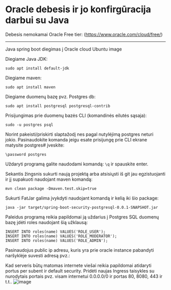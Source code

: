 # Oracle debesis ir jo konfirgūracija darbui su Java

Debesis nemokamai Oracle Free tier: (https://www.oracle.com/cloud/free/)
<hr>
Java spring boot diegimas į Oracle cloud Ubuntu image

Diegiame Java JDK:

```
sudo apt install default-jdk
```

Diegiame maven:

```
sudo apt install maven
```

Diegiame duomenų bazę pvz. Postgres db: 
``` 
sudo apt install postgresql postgresql-contrib
```
Prisijungimas prie duomenų bazės CLI (komandinės eilutės sąsaja):
```
sudo -u postgres psql
```
Norint pakeisti/priskirti slaptažodį nes pagal nutylėjimą postgres neturi jokio. 
Pasinaudokite komanda jeigu esate prisijungę prie CLI ekrane matysite postgres# įveskite: 
```
\password postgres 
```
Uždaryti programą galite naudodami komandą: ```\q``` ir spauskite enter.

Sekantis žingsnis sukurti naują projektą arba atsisiųsti iš git jau egzistuojanti ir jį supakuoti naudojant maven komandą: 
```
mvn clean package -Dmaven.test.skip=true	
```
Sukurti FatJar galima įvykdyti naudojant komandą ir kelią iki šio package:
```
java -jar target/spring-boot-security-postgresql-0.0.1-SNAPSHOT.jar
```
Paleidus programą reikia papildomai ją uždarius į Postgres SQL duomenų bazę įdėti roles naudojant šią užklausą: 
```
INSERT INTO roles(name) VALUES('ROLE_USER');
INSERT INTO roles(name) VALUES('ROLE_MODERATOR');
INSERT INTO roles(name) VALUES('ROLE_ADMIN'); 
```
Pasinaudojus public ip adresu, kuris yra prie oracle instance pabandyti naršyklėje suvesti adresą pvz.: 

Kad serveris būtų matomas internete viešai reikia papildomai atidaryti portus per subent ir default security. Pridėti naujas Ingress taisykles su nurodytais portais pvz. visam internetui 0.0.0.0/0 ir portas 80, 8080, 443 ir t.t..
![image](https://user-images.githubusercontent.com/8007447/213716539-b8531df0-409f-4f7e-ae5e-e05e8366e6c3.png)

